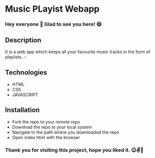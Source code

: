 # Music PLayist Webapp

### Hey everyone 👋 Glad to see you here! 😄

## Description
It is a web app which keeps all your favourite music tracks in the form of playlists. 🎶


## Technologies
- HTML
- CSS
- JAVASCRIPT

## Installation
- Fork the repo to your remote repo
- Download the repo to your local system
- Navigate to the path where you downloaded the repo
- Open index.html with the browser

### Thank you for visiting this project, hope you liked it. 😉✌🎼